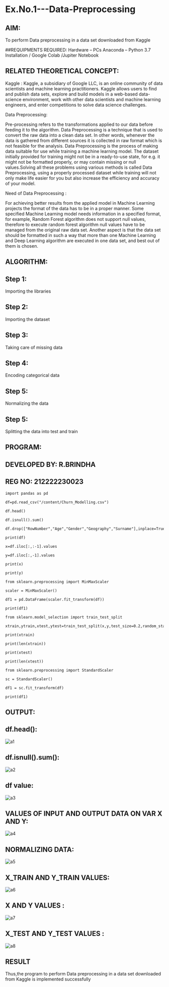 # Ex.No.1---Data-Preprocessing
## AIM:

To perform Data preprocessing in a data set downloaded from Kaggle

##REQUIPMENTS REQUIRED:
Hardware – PCs
Anaconda – Python 3.7 Installation / Google Colab /Jupiter Notebook

## RELATED THEORETICAL CONCEPT:

Kaggle :
Kaggle, a subsidiary of Google LLC, is an online community of data scientists and machine learning practitioners. Kaggle allows users to find and publish data sets, explore and build models in a web-based data-science environment, work with other data scientists and machine learning engineers, and enter competitions to solve data science challenges.

Data Preprocessing:

Pre-processing refers to the transformations applied to our data before feeding it to the algorithm. Data Preprocessing is a technique that is used to convert the raw data into a clean data set. In other words, whenever the data is gathered from different sources it is collected in raw format which is not feasible for the analysis.
Data Preprocessing is the process of making data suitable for use while training a machine learning model. The dataset initially provided for training might not be in a ready-to-use state, for e.g. it might not be formatted properly, or may contain missing or null values.Solving all these problems using various methods is called Data Preprocessing, using a properly processed dataset while training will not only make life easier for you but also increase the efficiency and accuracy of your model.

Need of Data Preprocessing :

For achieving better results from the applied model in Machine Learning projects the format of the data has to be in a proper manner. Some specified Machine Learning model needs information in a specified format, for example, Random Forest algorithm does not support null values, therefore to execute random forest algorithm null values have to be managed from the original raw data set.
Another aspect is that the data set should be formatted in such a way that more than one Machine Learning and Deep Learning algorithm are executed in one data set, and best out of them is chosen.


## ALGORITHM:
## Step 1:
Importing the libraries
## Step 2:
Importing the dataset
## Step 3:
Taking care of missing data
## Step 4:
Encoding categorical data
## Step 5:
Normalizing the data
## Step 5:
Splitting the data into test and train

## PROGRAM:
## DEVELOPED BY: R.BRINDHA
## REG NO: 212222230023
```
import pandas as pd

df=pd.read_csv("/content/Churn_Modelling.csv")

df.head()

df.isnull().sum()

df.drop(["RowNumber","Age","Gender","Geography","Surname"],inplace=True,axis=1)

print(df)

x=df.iloc[:,:-1].values

y=df.iloc[:,-1].values

print(x)

print(y)

from sklearn.preprocessing import MinMaxScaler

scaler = MinMaxScaler()

df1 = pd.DataFrame(scaler.fit_transform(df))

print(df1)

from sklearn.model_selection import train_test_split

xtrain,ytrain,xtest,ytest=train_test_split(x,y,test_size=0.2,random_state=2)

print(xtrain)

print(len(xtrain))

print(xtest)

print(len(xtest))

from sklearn.preprocessing import StandardScaler

sc = StandardScaler()

df1 = sc.fit_transform(df)

print(df1)
```

## OUTPUT:
## df.head():
![a1](https://github.com/Brindha77/Ex.No.1---Data-Preprocessing/assets/118889143/09ba811d-7e72-462c-beb3-a3e8af67e42f)
## df.isnull().sum():
![a2](https://github.com/Brindha77/Ex.No.1---Data-Preprocessing/assets/118889143/a557de62-d8de-4f32-9dbb-722d711e3aee)
## df value:
![a3](https://github.com/Brindha77/Ex.No.1---Data-Preprocessing/assets/118889143/0185a5fa-44f2-4f67-9dd3-a1460a49847b)
## VALUES OF INPUT AND OUTPUT DATA ON VAR X AND Y:
![a4](https://github.com/Brindha77/Ex.No.1---Data-Preprocessing/assets/118889143/2c6370aa-209c-4861-8ac6-f6bf5cb41d71)
## NORMALIZING DATA:
![a5](https://github.com/Brindha77/Ex.No.1---Data-Preprocessing/assets/118889143/85a347e2-3be1-48f1-a8a2-7ae038a8ae03)
## X_TRAIN AND Y_TRAIN VALUES:
![a6](https://github.com/Brindha77/Ex.No.1---Data-Preprocessing/assets/118889143/495ddfdc-1818-4c6a-8acc-5699464b24d8)
## X AND Y VALUES :
![a7](https://github.com/Brindha77/Ex.No.1---Data-Preprocessing/assets/118889143/8712142d-e7e6-4b17-a132-6fcb27dc72cb)
## X_TEST AND Y_TEST VALUES :
![a8](https://github.com/Brindha77/Ex.No.1---Data-Preprocessing/assets/118889143/1c0d5cc5-91c4-4c81-a510-28af2d23aeb0)

## RESULT
Thus,the program to perform Data preprocessing in a data set downloaded from Kaggle is implemented successfully   
